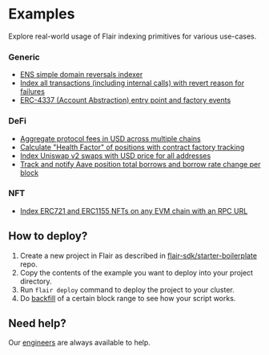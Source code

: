 # Examples

Explore real-world usage of Flair indexing primitives for various use-cases.

### Generic

* [ENS simple domain reversals indexer](./ens-simple-name-reversal)
* [Index all transactions (including internal calls) with revert reason for failures](./transactions-with-internals-and-reverts)
* [ERC-4337 (Account Abstraction) entry point and factory events](./erc4337-simple-events)

### DeFi

* [Aggregate protocol fees in USD across multiple chains](./aggregate-protocol-fees-in-usd)
* [Calculate "Health Factor" of positions with contract factory tracking](./health-factor-with-factory-tracking)
* [Index Uniswap v2 swaps with USD price for all addresses](./uniswap-v2-events-from-all-contracts-with-usd-price)
* [Track and notify Aave position total borrows and borrow rate change per block](./aave-position-borrow-rate-notification)

### NFT

* [Index ERC721 and ERC1155 NFTs on any EVM chain with an RPC URL](./erc721-and-erc1155-nft-indexing)

## How to deploy?

1. Create a new project in Flair as described in [flair-sdk/starter-boilerplate](https://github.com/flair-sdk/starter-boilerplate) repo.
2. Copy the contents of the example you want to deploy into your project directory.
3. Run `flair deploy` command to deploy the project to your cluster.
4. Do [backfill](https://docs.flair.dev/reference/cli-commands#flair-backfill) of a certain block range to see how your script works.

## Need help?

Our [engineers](https://docs.flair.dev/talk-to-an-engineer) are always available to help.
